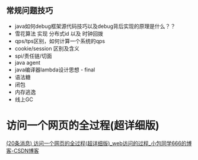 ## 常规问题技巧

- java如何debug框架源代码技巧以及debug背后实现的原理是什么？？
- 雪花算法 实现 分布式id 以及 时钟回拨
- qps/tps区别，如何计算一个系统的qps
- cookie/session 区别及含义
- spi/责任链/切面
- java agent
- java编译器lambda设计思想 - final
- 语法糖
- 闭包
- 内存逃逸
- 线上GC



# 访问一个网页的全过程(超详细版)

[(20条消息) 访问一个网页的全过程(超详细版)_web访问的过程_小包同学666的博客-CSDN博客](https://blog.csdn.net/cream66/article/details/104920732)